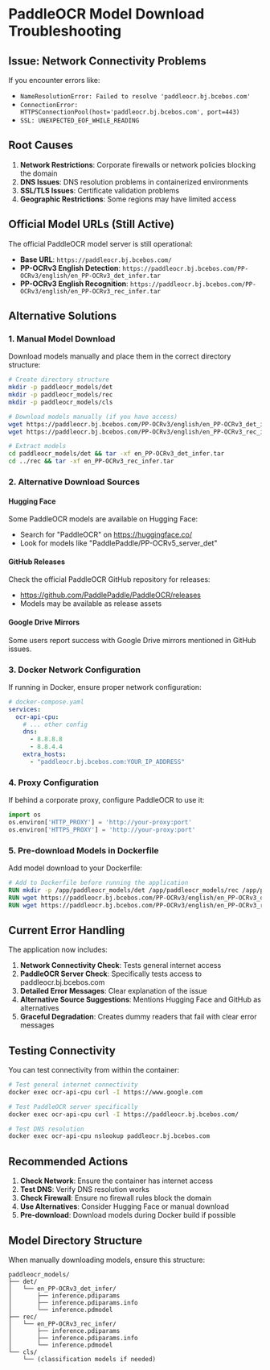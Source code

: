 # PaddleOCR Model Download Troubleshooting

## Issue: Network Connectivity Problems

If you encounter errors like:
- `NameResolutionError: Failed to resolve 'paddleocr.bj.bcebos.com'`
- `ConnectionError: HTTPSConnectionPool(host='paddleocr.bj.bcebos.com', port=443)`
- `SSL: UNEXPECTED_EOF_WHILE_READING`

## Root Causes

1. **Network Restrictions**: Corporate firewalls or network policies blocking the domain
2. **DNS Issues**: DNS resolution problems in containerized environments
3. **SSL/TLS Issues**: Certificate validation problems
4. **Geographic Restrictions**: Some regions may have limited access

## Official Model URLs (Still Active)

The official PaddleOCR model server is still operational:
- **Base URL**: `https://paddleocr.bj.bcebos.com/`
- **PP-OCRv3 English Detection**: `https://paddleocr.bj.bcebos.com/PP-OCRv3/english/en_PP-OCRv3_det_infer.tar`
- **PP-OCRv3 English Recognition**: `https://paddleocr.bj.bcebos.com/PP-OCRv3/english/en_PP-OCRv3_rec_infer.tar`

## Alternative Solutions

### 1. Manual Model Download

Download models manually and place them in the correct directory structure:

```bash
# Create directory structure
mkdir -p paddleocr_models/det
mkdir -p paddleocr_models/rec
mkdir -p paddleocr_models/cls

# Download models manually (if you have access)
wget https://paddleocr.bj.bcebos.com/PP-OCRv3/english/en_PP-OCRv3_det_infer.tar -O paddleocr_models/det/en_PP-OCRv3_det_infer.tar
wget https://paddleocr.bj.bcebos.com/PP-OCRv3/english/en_PP-OCRv3_rec_infer.tar -O paddleocr_models/rec/en_PP-OCRv3_rec_infer.tar

# Extract models
cd paddleocr_models/det && tar -xf en_PP-OCRv3_det_infer.tar
cd ../rec && tar -xf en_PP-OCRv3_rec_infer.tar
```

### 2. Alternative Download Sources

#### Hugging Face
Some PaddleOCR models are available on Hugging Face:
- Search for "PaddleOCR" on https://huggingface.co/
- Look for models like "PaddlePaddle/PP-OCRv5_server_det"

#### GitHub Releases
Check the official PaddleOCR GitHub repository for releases:
- https://github.com/PaddlePaddle/PaddleOCR/releases
- Models may be available as release assets

#### Google Drive Mirrors
Some users report success with Google Drive mirrors mentioned in GitHub issues.

### 3. Docker Network Configuration

If running in Docker, ensure proper network configuration:

```yaml
# docker-compose.yaml
services:
  ocr-api-cpu:
    # ... other config
    dns:
      - 8.8.8.8
      - 8.8.4.4
    extra_hosts:
      - "paddleocr.bj.bcebos.com:YOUR_IP_ADDRESS"
```

### 4. Proxy Configuration

If behind a corporate proxy, configure PaddleOCR to use it:

```python
import os
os.environ['HTTP_PROXY'] = 'http://your-proxy:port'
os.environ['HTTPS_PROXY'] = 'http://your-proxy:port'
```

### 5. Pre-download Models in Dockerfile

Add model download to your Dockerfile:

```dockerfile
# Add to Dockerfile before running the application
RUN mkdir -p /app/paddleocr_models/det /app/paddleocr_models/rec /app/paddleocr_models/cls
RUN wget https://paddleocr.bj.bcebos.com/PP-OCRv3/english/en_PP-OCRv3_det_infer.tar -O /app/paddleocr_models/det/en_PP-OCRv3_det_infer.tar || echo "Download failed, will retry at runtime"
RUN wget https://paddleocr.bj.bcebos.com/PP-OCRv3/english/en_PP-OCRv3_rec_infer.tar -O /app/paddleocr_models/rec/en_PP-OCRv3_rec_infer.tar || echo "Download failed, will retry at runtime"
```

## Current Error Handling

The application now includes:

1. **Network Connectivity Check**: Tests general internet access
2. **PaddleOCR Server Check**: Specifically tests access to paddleocr.bj.bcebos.com
3. **Detailed Error Messages**: Clear explanation of the issue
4. **Alternative Source Suggestions**: Mentions Hugging Face and GitHub as alternatives
5. **Graceful Degradation**: Creates dummy readers that fail with clear error messages

## Testing Connectivity

You can test connectivity from within the container:

```bash
# Test general internet connectivity
docker exec ocr-api-cpu curl -I https://www.google.com

# Test PaddleOCR server specifically
docker exec ocr-api-cpu curl -I https://paddleocr.bj.bcebos.com/

# Test DNS resolution
docker exec ocr-api-cpu nslookup paddleocr.bj.bcebos.com
```

## Recommended Actions

1. **Check Network**: Ensure the container has internet access
2. **Test DNS**: Verify DNS resolution works
3. **Check Firewall**: Ensure no firewall rules block the domain
4. **Use Alternatives**: Consider Hugging Face or manual download
5. **Pre-download**: Download models during Docker build if possible

## Model Directory Structure

When manually downloading models, ensure this structure:

```
paddleocr_models/
├── det/
│   └── en_PP-OCRv3_det_infer/
│       ├── inference.pdiparams
│       ├── inference.pdiparams.info
│       └── inference.pdmodel
├── rec/
│   └── en_PP-OCRv3_rec_infer/
│       ├── inference.pdiparams
│       ├── inference.pdiparams.info
│       └── inference.pdmodel
└── cls/
    └── (classification models if needed)
```
